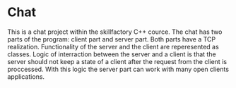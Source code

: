 # Chat
This is a chat project within the skillfactory C++ cource.
The chat has two parts of the program: client part and server part.
Both parts have a TCP realization. 
Functionality of the server and the client are reperesented as classes.
Logic of interraction between the server and a client is that the server should not keep a state of a client after the request from the client is proccessed.
With this logic the server part can work with many open clients applications. 
